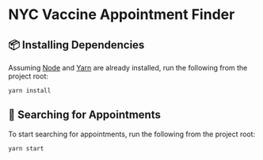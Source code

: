 # NYC Vaccine Appointment Finder

## :package: Installing Dependencies

Assuming [Node](https://nodejs.org/en/) and [Yarn](https://yarnpkg.com/cli/node) are already installed, run the following from the project root:

```shell
yarn install
```

## :rocket: Searching for Appointments

To start searching for appointments, run the following from the project root:

```shell
yarn start
```

